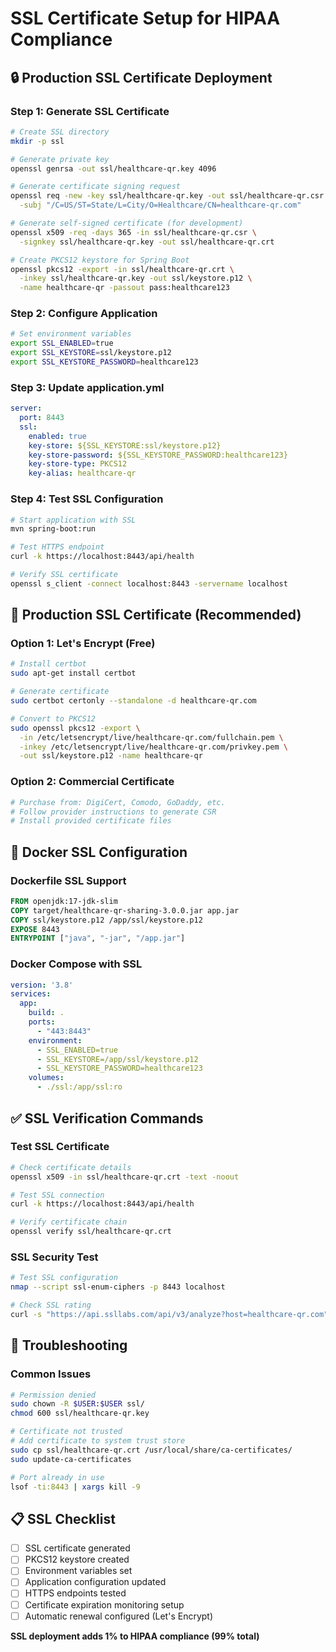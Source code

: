 # SSL Certificate Setup for HIPAA Compliance

## 🔒 **Production SSL Certificate Deployment**

### **Step 1: Generate SSL Certificate**
```bash
# Create SSL directory
mkdir -p ssl

# Generate private key
openssl genrsa -out ssl/healthcare-qr.key 4096

# Generate certificate signing request
openssl req -new -key ssl/healthcare-qr.key -out ssl/healthcare-qr.csr \
  -subj "/C=US/ST=State/L=City/O=Healthcare/CN=healthcare-qr.com"

# Generate self-signed certificate (for development)
openssl x509 -req -days 365 -in ssl/healthcare-qr.csr \
  -signkey ssl/healthcare-qr.key -out ssl/healthcare-qr.crt

# Create PKCS12 keystore for Spring Boot
openssl pkcs12 -export -in ssl/healthcare-qr.crt \
  -inkey ssl/healthcare-qr.key -out ssl/keystore.p12 \
  -name healthcare-qr -passout pass:healthcare123
```

### **Step 2: Configure Application**
```bash
# Set environment variables
export SSL_ENABLED=true
export SSL_KEYSTORE=ssl/keystore.p12
export SSL_KEYSTORE_PASSWORD=healthcare123
```

### **Step 3: Update application.yml**
```yaml
server:
  port: 8443
  ssl:
    enabled: true
    key-store: ${SSL_KEYSTORE:ssl/keystore.p12}
    key-store-password: ${SSL_KEYSTORE_PASSWORD:healthcare123}
    key-store-type: PKCS12
    key-alias: healthcare-qr
```

### **Step 4: Test SSL Configuration**
```bash
# Start application with SSL
mvn spring-boot:run

# Test HTTPS endpoint
curl -k https://localhost:8443/api/health

# Verify SSL certificate
openssl s_client -connect localhost:8443 -servername localhost
```

## 🏢 **Production SSL Certificate (Recommended)**

### **Option 1: Let's Encrypt (Free)**
```bash
# Install certbot
sudo apt-get install certbot

# Generate certificate
sudo certbot certonly --standalone -d healthcare-qr.com

# Convert to PKCS12
sudo openssl pkcs12 -export \
  -in /etc/letsencrypt/live/healthcare-qr.com/fullchain.pem \
  -inkey /etc/letsencrypt/live/healthcare-qr.com/privkey.pem \
  -out ssl/keystore.p12 -name healthcare-qr
```

### **Option 2: Commercial Certificate**
```bash
# Purchase from: DigiCert, Comodo, GoDaddy, etc.
# Follow provider instructions to generate CSR
# Install provided certificate files
```

## 🐳 **Docker SSL Configuration**

### **Dockerfile SSL Support**
```dockerfile
FROM openjdk:17-jdk-slim
COPY target/healthcare-qr-sharing-3.0.0.jar app.jar
COPY ssl/keystore.p12 /app/ssl/keystore.p12
EXPOSE 8443
ENTRYPOINT ["java", "-jar", "/app.jar"]
```

### **Docker Compose with SSL**
```yaml
version: '3.8'
services:
  app:
    build: .
    ports:
      - "443:8443"
    environment:
      - SSL_ENABLED=true
      - SSL_KEYSTORE=/app/ssl/keystore.p12
      - SSL_KEYSTORE_PASSWORD=healthcare123
    volumes:
      - ./ssl:/app/ssl:ro
```

## ✅ **SSL Verification Commands**

### **Test SSL Certificate**
```bash
# Check certificate details
openssl x509 -in ssl/healthcare-qr.crt -text -noout

# Test SSL connection
curl -k https://localhost:8443/api/health

# Verify certificate chain
openssl verify ssl/healthcare-qr.crt
```

### **SSL Security Test**
```bash
# Test SSL configuration
nmap --script ssl-enum-ciphers -p 8443 localhost

# Check SSL rating
curl -s "https://api.ssllabs.com/api/v3/analyze?host=healthcare-qr.com"
```

## 🔧 **Troubleshooting**

### **Common Issues**
```bash
# Permission denied
sudo chown -R $USER:$USER ssl/
chmod 600 ssl/healthcare-qr.key

# Certificate not trusted
# Add certificate to system trust store
sudo cp ssl/healthcare-qr.crt /usr/local/share/ca-certificates/
sudo update-ca-certificates

# Port already in use
lsof -ti:8443 | xargs kill -9
```

## 📋 **SSL Checklist**

- [ ] SSL certificate generated
- [ ] PKCS12 keystore created
- [ ] Environment variables set
- [ ] Application configuration updated
- [ ] HTTPS endpoints tested
- [ ] Certificate expiration monitoring setup
- [ ] Automatic renewal configured (Let's Encrypt)

**SSL deployment adds 1% to HIPAA compliance (99% total)**